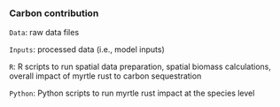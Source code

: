 ### Carbon contribution

`Data`: raw data files

`Inputs`: processed data (i.e., model inputs)

`R`: R scripts to run spatial data preparation, spatial biomass calculations, overall impact of myrtle rust to carbon sequestration

`Python`: Python scripts to run myrtle rust impact at the species level